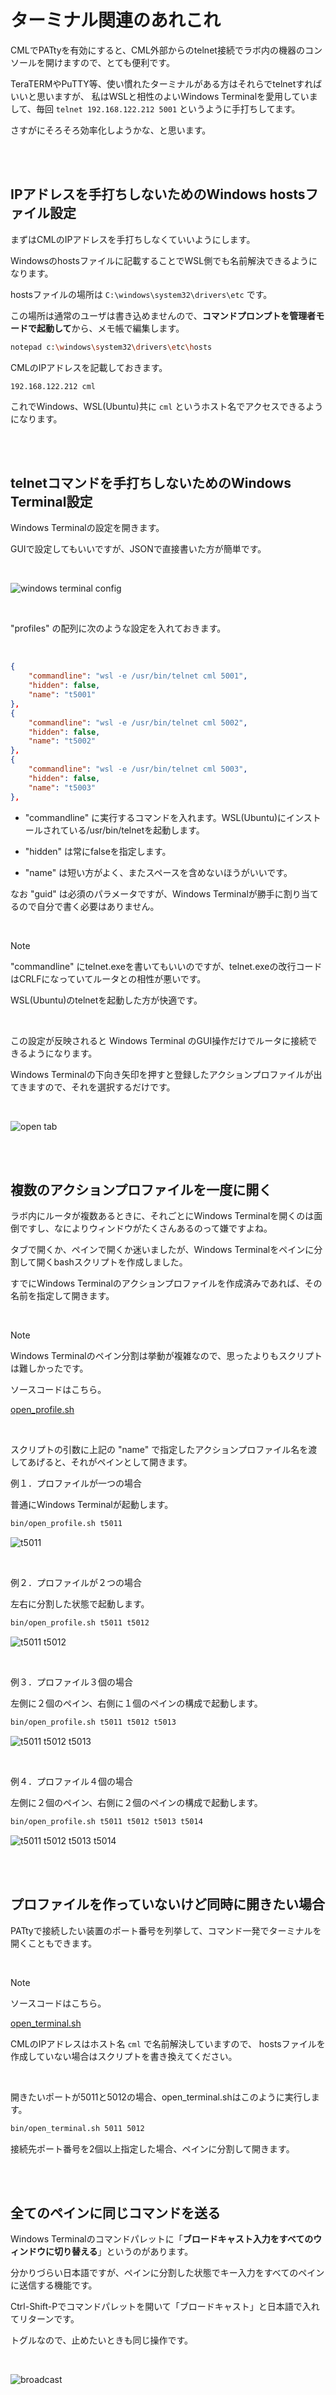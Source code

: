# ターミナル関連のあれこれ

CMLでPATtyを有効にすると、CML外部からのtelnet接続でラボ内の機器のコンソールを開けますので、とても便利です。

TeraTERMやPuTTY等、使い慣れたターミナルがある方はそれらでtelnetすればいいと思いますが、
私はWSLと相性のよいWindows Terminalを愛用していまして、毎回 `telnet 192.168.122.212 5001` というように手打ちしてます。

さすがにそろそろ効率化しようかな、と思います。

<br><br>

## IPアドレスを手打ちしないためのWindows hostsファイル設定

まずはCMLのIPアドレスを手打ちしなくていいようにします。

Windowsのhostsファイルに記載することでWSL側でも名前解決できるようになります。

hostsファイルの場所は `C:\windows\system32\drivers\etc` です。

この場所は通常のユーザは書き込めませんので、**コマンドプロンプトを管理者モードで起動して**から、メモ帳で編集します。

```bash
notepad c:\windows\system32\drivers\etc\hosts
```

CMLのIPアドレスを記載しておきます。

```text
192.168.122.212 cml
```

これでWindows、WSL(Ubuntu)共に `cml` というホスト名でアクセスできるようになります。

<br><br>

## telnetコマンドを手打ちしないためのWindows Terminal設定

Windows Terminalの設定を開きます。

GUIで設定してもいいですが、JSONで直接書いた方が簡単です。

<br>

![windows terminal config](/assets/windows_terminal_setting.png)

<br>

"profiles" の配列に次のような設定を入れておきます。

<br>

```json
{
    "commandline": "wsl -e /usr/bin/telnet cml 5001",
    "hidden": false,
    "name": "t5001"
},
{
    "commandline": "wsl -e /usr/bin/telnet cml 5002",
    "hidden": false,
    "name": "t5002"
},
{
    "commandline": "wsl -e /usr/bin/telnet cml 5003",
    "hidden": false,
    "name": "t5003"
},

```

- "commandline" に実行するコマンドを入れます。WSL(Ubuntu)にインストールされている/usr/bin/telnetを起動します。

- "hidden" は常にfalseを指定します。

- "name" は短い方がよく、またスペースを含めないほうがいいです。

なお "guid" は必須のパラメータですが、Windows Terminalが勝手に割り当てるので自分で書く必要はありません。

<br>

> [!NOTE]
>
> "commandline" にtelnet.exeを書いてもいいのですが、telnet.exeの改行コードはCRLFになっていてルータとの相性が悪いです。
>
> WSL(Ubuntu)のtelnetを起動した方が快適です。

<br>

この設定が反映されると Windows Terminal のGUI操作だけでルータに接続できるようになります。

Windows Terminalの下向き矢印を押すと登録したアクションプロファイルが出てきますので、それを選択するだけです。

<br>

![open tab](/assets/windows_terminal_open_tab.gif)

<br><br>

## 複数のアクションプロファイルを一度に開く

ラボ内にルータが複数あるときに、それごとにWindows Terminalを開くのは面倒ですし、なによりウィンドウがたくさんあるのって嫌ですよね。

タブで開くか、ペインで開くか迷いましたが、Windows Terminalをペインに分割して開くbashスクリプトを作成しました。

すでにWindows Terminalのアクションプロファイルを作成済みであれば、その名前を指定して開きます。

<br>

> [!NOTE]
>
> Windows Terminalのペイン分割は挙動が複雑なので、思ったよりもスクリプトは難しかったです。
>
> ソースコードはこちら。
>
> [open_profile.sh](/bin/open_profile.sh)

<br>

スクリプトの引数に上記の "name" で指定したアクションプロファイル名を渡してあげると、それがペインとして開きます。

例１．プロファイルが一つの場合

普通にWindows Terminalが起動します。

```bash
bin/open_profile.sh t5011
```

![t5011](/assets/windows_terminal_t5011.png)

<br>

例２．プロファイルが２つの場合

左右に分割した状態で起動します。

```bash
bin/open_profile.sh t5011 t5012
```

![t5011 t5012](/assets/windows_terminal_t5011_t5012.png)

<br>

例３．プロファイル３個の場合

左側に２個のペイン、右側に１個のペインの構成で起動します。

```bash
bin/open_profile.sh t5011 t5012 t5013
```

![t5011 t5012 t5013](/assets/windows_terminal_t5011_t5012_t5013.png)

<br>

例４．プロファイル４個の場合

左側に２個のペイン、右側に２個のペインの構成で起動します。

```bash
bin/open_profile.sh t5011 t5012 t5013 t5014
```

![t5011 t5012 t5013 t5014](/assets/windows_terminal_t5011_t5012_t5013_t5014.png)


<br><br>

## プロファイルを作っていないけど同時に開きたい場合

PATtyで接続したい装置のポート番号を列挙して、コマンド一発でターミナルを開くこともできます。

<br>

> [!NOTE]
>
> ソースコードはこちら。
>
> [open_terminal.sh](/bin/open_terminal.sh)
>
> CMLのIPアドレスはホスト名 `cml` で名前解決していますので、
> hostsファイルを作成していない場合はスクリプトを書き換えてください。

<br>

開きたいポートが5011と5012の場合、open_terminal.shはこのように実行します。

```bash
bin/open_terminal.sh 5011 5012
```

接続先ポート番号を2個以上指定した場合、ペインに分割して開きます。

<br><br>

## 全てのペインに同じコマンドを送る

Windows Terminalのコマンドパレットに「**ブロードキャスト入力をすべてのウィンドウに切り替える**」というのがあります。

分かりづらい日本語ですが、ペインに分割した状態でキー入力をすべてのペインに送信する機能です。

Ctrl-Shift-Pでコマンドパレットを開いて「ブロードキャスト」と日本語で入れてリターンです。

トグルなので、止めたいときも同じ操作です。

<br>

![broadcast](/assets/windows_terminal_broadcast_input.gif)

<br>